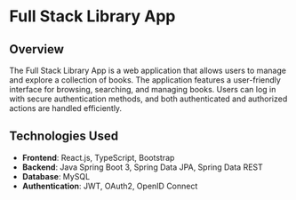 # Full Stack Library App

## Overview

The Full Stack Library App is a web application that allows users to manage and explore a collection of books. The application features a user-friendly interface for browsing, searching, and managing books. Users can log in with secure authentication methods, and both authenticated and authorized actions are handled efficiently.

## Technologies Used

- **Frontend**: React.js, TypeScript, Bootstrap
- **Backend**: Java Spring Boot 3, Spring Data JPA, Spring Data REST
- **Database**: MySQL
- **Authentication**: JWT, OAuth2, OpenID Connect
